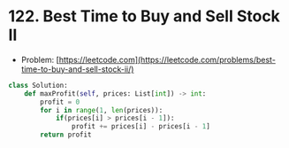 # 122. Best Time to Buy and Sell Stock II

- Problem: [https://leetcode.com](https://leetcode.com/problems/best-time-to-buy-and-sell-stock-ii/)

```python
class Solution:
    def maxProfit(self, prices: List[int]) -> int:
        profit = 0
        for i in range(1, len(prices)):
            if(prices[i] > prices[i - 1]):
                profit += prices[i] - prices[i - 1]
        return profit
```